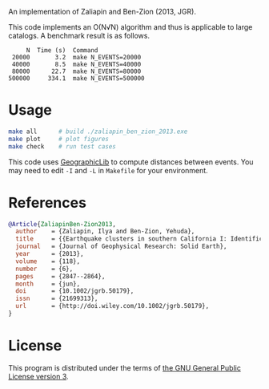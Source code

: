 An implementation of Zaliapin and Ben-Zion (2013, JGR).

This code implements an O(N√N) algorithm and thus is applicable to large catalogs.
A benchmark result is as follows.

```
     N  Time (s)  Command
 20000       3.2  make N_EVENTS=20000
 40000       8.5  make N_EVENTS=40000
 80000      22.7  make N_EVENTS=80000
500000     334.1  make N_EVENTS=500000
```

# Usage

```bash
make all      # build ./zaliapin_ben_zion_2013.exe
make plot     # plot figures
make check    # run test cases
```

This code uses [GeographicLib](http://geographiclib.sourceforge.net/) to compute distances between events.
You may need to edit `-I` and `-L` in `Makefile` for your environment.

# References

```bib
@Article{ZaliapinBen-Zion2013,
  author    = {Zaliapin, Ilya and Ben-Zion, Yehuda},
  title     = {{Earthquake clusters in southern California I: Identification and stability}},
  journal   = {Journal of Geophysical Research: Solid Earth},
  year      = {2013},
  volume    = {118},
  number    = {6},
  pages     = {2847--2864},
  month     = {jun},
  doi       = {10.1002/jgrb.50179},
  issn      = {21699313},
  url       = {http://doi.wiley.com/10.1002/jgrb.50179},
}
```

# License

This program is distributed under the terms of [the GNU General Public License version 3](https://www.gnu.org/licenses/gpl-3.0.txt).
